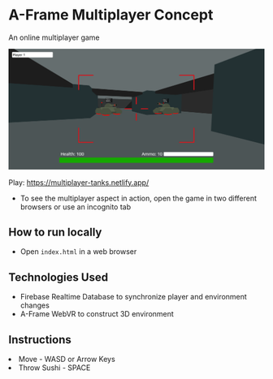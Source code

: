 <h1> A-Frame Multiplayer Concept </h1>

An online multiplayer game

<img src="images/thumbnail.png">

Play: https://multiplayer-tanks.netlify.app/
<ul>
  <li>To see the multiplayer aspect in action, open the game in two different browsers or use an incognito tab</li>
</ul>

<h2>How to run locally</h2>
<ul>
  <li>Open <code>index.html</code> in a web browser</li>
</ul>

<h2>Technologies Used</h2>
<ul>
  <li> Firebase Realtime Database to synchronize player and environment changes </li>
  <li> A-Frame WebVR to construct 3D environment </li>
</ul>

<h2> Instructions </h2>
<li> Move - WASD or Arrow Keys </li>
<li> Throw Sushi - SPACE </li>
